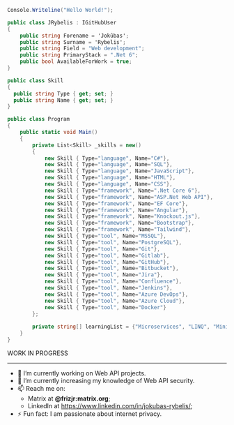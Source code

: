  
```cs
Console.Writeline("Hello World!");
```

```cs
public class JRybelis : IGitHubUser
{
	public string Forename = 'Jokūbas';
	public string Surname = 'Rybelis';
	public string Field = "Web development";
	public string PrimaryStack = ".Net 6";
	public bool AvailableForWork = true;
}
```
```cs
public class Skill 
{
  public string Type { get; set; }
  public string Name { get; set; }
}
```
```cs
public class Program
{
	public static void Main()
	{
		private List<Skill> _skills = new()
		{
			new Skill { Type="language", Name="C#"},
			new Skill { Type="language", Name="SQL"},
			new Skill { Type="language", Name="JavaScript"},
			new Skill { Type="language", Name="HTML"},
			new Skill { Type="language", Name="CSS"},
			new Skill { Type="framework", Name=".Net Core 6"},
			new Skill { Type="framework", Name="ASP.Net Web API"},
			new Skill { Type="framework", Name="EF Core"},
			new Skill { Type="framework", Name="Angular"},
			new Skill { Type="framework", Name="Knockout.js"},
			new Skill { Type="framework", Name="Bootstrap"},
			new Skill { Type="framework", Name="Tailwind"},
			new Skill { Type="tool", Name="MSSQL"},
			new Skill { Type="tool", Name="PostgreSQL"},
			new Skill { Type="tool", Name="Git"},
			new Skill { Type="tool", Name="Gitlab"},
			new Skill { Type="tool", Name="GitHub"},
			new Skill { Type="tool", Name="Bitbucket"},
			new Skill { Type="tool", Name="Jira"},
			new Skill { Type="tool", Name="Confluence"},
			new Skill { Type="tool", Name="Jenkins"},
			new Skill { Type="tool", Name="Azure DevOps"},
			new Skill { Type="tool", Name="Azure Cloud"},
			new Skill { Type="tool", Name="Docker"}
		};
		
		private string[] learningList = {"Microservices", "LINQ", "Minimal API", "TDD"};
	}
}
```

WORK IN PROGRESS

***
- 🔭 I’m currently working on Web API projects.
- 🌱 I’m currently increasing my knowledge of Web API security.
- 📫 Reach me on: 
	- Matrix at **@frizjr:matrix.org**;
	- LinkedIn at https://www.linkedin.com/in/jokubas-rybelis/;
- ⚡ Fun fact: I am passionate about internet privacy.
